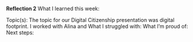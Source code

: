 **Reflection 2**
What I learned this week:

Topic(s): The topic for our Digital Citizenship presentation was digital footprint. I worked with Alina and
What I struggled with:
What I’m proud of:
Next steps:
